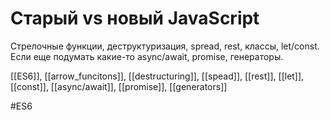 # Старый vs новый JavaScript

Стрелочные функции, деструктуризация, spread, rest, классы, let/const. 
Если еще подумать какие-то async/await, promise, генераторы.

[[ES6]], [[arrow_funcitons]], [[destructuring]], [[spead]], [[rest]], [[let]], [[const]], [[async/await]], [[promise]], [[generators]]

#ES6